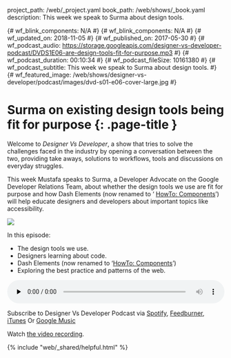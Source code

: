 project_path: /web/_project.yaml
book_path: /web/shows/_book.yaml
description: This week we speak to Surma about design tools.

{# wf_blink_components: N/A #}
{# wf_blink_components: N/A #}
{# wf_updated_on: 2018-11-05 #}
{# wf_published_on: 2017-05-30 #}
{# wf_podcast_audio: https://storage.googleapis.com/designer-vs-developer-podcast/DVDS1E06-are-design-tools-fit-for-purpose.mp3 #}
{# wf_podcast_duration: 00:10:34 #}
{# wf_podcast_fileSize: 10161380 #}
{# wf_podcast_subtitle: This week we speak to Surma about design tools. #}
{# wf_featured_image: /web/shows/designer-vs-developer/podcast/images/dvd-s01-e06-cover-large.jpg #}

# Surma on existing design tools being fit for purpose {: .page-title }

Welcome to _Designer Vs Developer_, a show that tries to solve the challenges
faced in the industry by opening a conversation between the two, providing
take aways, solutions to workflows, tools and discussions on everyday struggles.

This week Mustafa speaks to Surma, a Developer Advocate on the Google
Developer Relations Team, about whether the design tools we use are fit for
purpose and how Dash Elements (now renamed to ‘
<a href="https://github.com/GoogleChrome/howto-components">
HowTo: Components</a>’) will help educate designers and developers about
important topics like accessibility.

<img
src="/web/shows/designer-vs-developer/podcast/images/dvd-s01-e06-cover.jpg" class="attempt-right">

In this episode:

* The design tools we use.
* Designers learning about code.
* Dash Elements (now renamed to ‘<a
href="https://github.com/GoogleChrome/howto-components">HowTo: Components</a>’)
* Exploring the best practice and patterns of the web.

<audio style="width: 100%"
src="https://storage.googleapis.com/designer-vs-developer-podcast/DVDS1E06-are-design-tools-fit-for-purpose.mp3" controls preload="none">

Subscribe to Designer Vs Developer Podcast via
<a href="http://bit.ly/mustafaOnSpotify">Spotify</a>,
<a href="https://goo.gl/USHXv8">Feedburner</a>,
<a href="https://goo.gl/1E9U0G">iTunes</a> Or
<a href="https://goo.gl/qCBlST">
Google Music</a>

Watch <a href="https://www.youtube.com/playlist?list=PLNYkxOF6rcIC60856GnLEV5GQXMxc9ByJ">
the video recording</a>.

{% include "web/_shared/helpful.html" %}